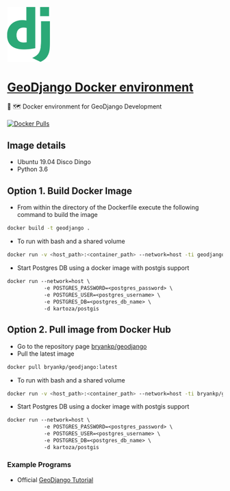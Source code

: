 <img src="https://github.com/KnowledgePending/GeoDjango-Docker/blob/master/images/logo.png?raw=true" width="100"> 

# [GeoDjango Docker environment](https://github.com/KnowledgePending/GeoDjango-Docker)
🐳 🗺️ Docker environment for GeoDjango Development  
<br>
[![Docker Pulls](https://img.shields.io/docker/pulls/bryankp/geodjango.svg)](https://hub.docker.com/r/bryankp/geodjango)
## Image details
* Ubuntu 19.04 Disco Dingo
* Python 3.6

## Option 1. Build Docker Image
* From within the directory of the Dockerfile execute the following command to build the image
```BASH
docker build -t geodjango .
```
* To run with bash and a shared volume
```BASH
docker run -v <host_path>:<container_path> --network=host -ti geodjango bash
```
* Start Postgres DB using a docker image with postgis support
```
docker run --network=host \
            -e POSTGRES_PASSWORD=<postgres_password> \
            -e POSTGRES_USER=<postgres_username> \
            -e POSTGRES_DB=<postgres_db_name> \
            -d kartoza/postgis
```

## Option 2. Pull image from Docker Hub
* Go to the repository page [bryankp/geodjango](https://hub.docker.com/r/bryankp/geodjango)
* Pull the latest image
```BASH
docker pull bryankp/geodjango:latest
```
* To run with bash and a shared volume
```BASH
docker run -v <host_path>:<container_path> --network=host -ti bryankp/geodjango:latest bash
```
* Start Postgres DB using a docker image with postgis support
```
docker run --network=host \
            -e POSTGRES_PASSWORD=<postgres_password> \
            -e POSTGRES_USER=<postgres_username> \
            -e POSTGRES_DB=<postgres_db_name> \
            -d kartoza/postgis
```
### Example Programs
* Official [GeoDjango Tutorial](https://docs.djangoproject.com/en/2.2/ref/contrib/gis/tutorial/)
